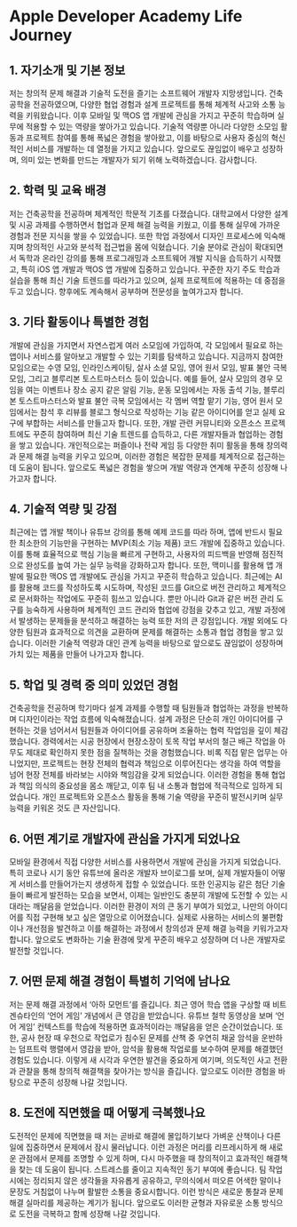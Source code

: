 # Apple Developer Academy Life Journey

## 1. 자기소개 및 기본 정보

저는 창의적 문제 해결과 기술적 도전을 즐기는 소프트웨어 개발자 지망생입니다. 건축공학을 전공하였으며, 다양한 협업 경험과 설계 프로젝트를 통해 체계적 사고와 소통 능력을 키워왔습니다. 이후 모바일 및 맥OS 앱 개발에 관심을 가지고 꾸준히 학습하며 실무에 적용할 수 있는 역량을 쌓아가고 있습니다. 기술적 역량뿐 아니라 다양한 소모임 활동과 프로젝트 참여를 통해 폭넓은 경험을 쌓아왔고, 이를 바탕으로 사용자 중심의 혁신적인 서비스를 개발하는 데 열정을 가지고 있습니다. 앞으로도 끊임없이 배우고 성장하며, 의미 있는 변화를 만드는 개발자가 되기 위해 노력하겠습니다. 감사합니다.

## 2. 학력 및 교육 배경

저는 건축공학을 전공하며 체계적인 학문적 기초를 다졌습니다. 대학교에서 다양한 설계 및 시공 과제를 수행하면서 협업과 문제 해결 능력을 키웠고, 이를 통해 실무에 가까운 경험과 전문 지식을 쌓을 수 있었습니다. 또한 학업 과정에서 디자인 프로세스에 익숙해지며 창의적인 사고와 분석적 접근법을 몸에 익혔습니다. 기술 분야로 관심이 확대되면서 독학과 온라인 강의를 통해 프로그래밍과 소프트웨어 개발 지식을 습득하기 시작했고, 특히 iOS 앱 개발과 맥OS 앱 개발에 집중하고 있습니다. 꾸준한 자기 주도 학습과 실습을 통해 최신 기술 트렌드를 따라가고 있으며, 실제 프로젝트에 적용하는 데 중점을 두고 있습니다. 향후에도 계속해서 공부하며 전문성을 높여가고자 합니다.

## 3. 기타 활동이나 특별한 경험

개발에 관심을 가지면서 자연스럽게 여러 소모임에 가입하여, 각 모임에서 필요로 하는 앱이나 서비스를 알아보고 개발할 수 있는 기회를 탐색하고 있습니다. 지금까지 참여한 모임으로는 수영 모임, 인라인스케이팅, 살사 소셜 모임, 영어 원서 모임, 발표 불안 극복 모임, 그리고 블루리본 토스트마스터스 등이 있습니다. 예를 들어, 살사 모임의 경우 모임을 여는 이벤트나 장소 공지 같은 알림 기능, 운동 모임에서는 자동 출석 기능, 블루리본 토스트마스터스와 발표 불안 극복 모임에서는 각 멤버 역할 맡기 기능, 영어 원서 모임에서는 참석 후 리뷰를 블로그 형식으로 작성하는 기능 같은 아이디어를 얻고 실제 요구에 부합하는 서비스를 만들고자 합니다. 또한, 개발 관련 커뮤니티와 오픈소스 프로젝트에도 꾸준히 참여하며 최신 기술 트렌드를 습득하고, 다른 개발자들과 협업하는 경험을 쌓고 있습니다. 개인적으로는 퍼즐이나 전략 게임 등 다양한 취미 활동을 통해 창의력과 문제 해결 능력을 키우고 있으며, 이러한 경험은 복잡한 문제를 체계적으로 접근하는 데 도움이 됩니다. 앞으로도 폭넓은 경험을 쌓으며 개발 역량과 연계해 꾸준히 성장해 나가고자 합니다.

## 4. 기술적 역량 및 강점

최근에는 앱 개발 책이나 유튜브 강의를 통해 예제 코드를 따라 하며, 앱에 반드시 필요한 최소한의 기능만을 구현하는 MVP(최소 기능 제품) 코드 개발에 집중하고 있습니다. 이를 통해 효율적으로 핵심 기능을 빠르게 구현하고, 사용자의 피드백을 반영해 점진적으로 완성도를 높여 가는 실무 능력을 강화하고자 합니다. 또한, 맥미니를 활용해 앱 개발에 필요한 맥OS 앱 개발에도 관심을 가지고 꾸준히 학습하고 있습니다. 최근에는 AI를 활용해 코드를 작성하도록 시도하며, 작성된 코드를 Git으로 버전 관리하고 체계적으로 문서화하는 작업에도 꾸준히 힘쓰고 있습니다. 뿐만 아니라 Git과 같은 버전 관리 도구를 능숙하게 사용하며 체계적인 코드 관리와 협업에 강점을 갖추고 있고, 개발 과정에서 발생하는 문제들을 분석하고 해결하는 능력 또한 저의 큰 강점입니다. 개발 외에도 다양한 팀원과 효과적으로 의견을 교환하며 문제를 해결하는 소통과 협업 경험을 쌓고 있습니다. 이러한 기술적 역량과 대인 관계 능력을 바탕으로 앞으로도 끊임없이 성장하며 가치 있는 제품을 만들어 나가고자 합니다.

## 5. 학업 및 경력 중 의미 있었던 경험

건축공학을 전공하며 학기마다 설계 과제를 수행할 때 팀원들과 협업하는 과정을 반복하며 디자인이라는 작업 흐름에 익숙해졌습니다. 설계 과정은 단순히 개인 아이디어를 구현하는 것을 넘어서서 팀원들과 아이디어를 공유하며 조율하는 협력 작업임을 깊이 체감했습니다. 경력에서는 시공 현장에서 현장소장이 토목 작업 부서의 철근 배근 작업을 아무도 제대로 확인하지 못한 점을 질책하는 것을 경험했습니다. 비록 직접 맡은 업무는 아니었지만, 프로젝트는 현장 전체의 협력과 책임으로 이루어진다는 생각을 하여 역할을 넘어 현장 전체를 바라보는 시야와 책임감을 갖게 되었습니다. 이러한 경험을 통해 협업과 책임 의식의 중요성을 몸소 깨닫고, 이후 팀 내 소통과 협업에 적극적으로 임하게 되었습니다. 개인 프로젝트와 오픈소스 활동을 통해 기술 역량을 꾸준히 발전시키며 실무 능력을 키워온 것도 큰 자산입니다.

## 6. 어떤 계기로 개발자에 관심을 가지게 되었나요

모바일 환경에서 직접 다양한 서비스를 사용하면서 개발에 관심을 가지게 되었습니다. 특히 코로나 시기 동안 유튜브에 올라온 개발자 브이로그를 보며, 실제 개발자들이 어떻게 서비스를 만들어가는지 생생하게 접할 수 있었습니다. 또한 인공지능 같은 첨단 기술들이 빠르게 발전하는 모습을 보면서, 이제는 일반인도 충분히 개발에 도전할 수 있는 시대라는 깨달음을 얻었습니다. 이러한 환경이 저의 큰 동기 부여가 되었고, 나만의 아이디어를 직접 구현해 보고 싶은 열망으로 이어졌습니다. 실제로 사용하는 서비스의 불편함이나 개선점을 발견하고 이를 해결하는 과정에서 창의성과 문제 해결 능력을 키워가고자 합니다. 앞으로도 변화하는 기술 환경에 맞게 꾸준히 배우고 성장하며 더 나은 개발자로 발전할 것입니다.

## 7. 어떤 문제 해결 경험이 특별히 기억에 남나요

저는 문제 해결 과정에서 ‘아하 모먼트’를 즐깁니다. 최근 영어 학습 앱을 구상할 때 비트겐슈타인의 ‘언어 게임’ 개념에서 큰 영감을 받았습니다. 유튜브 철학 동영상을 보며 ‘언어 게임’ 컨텍스트를 학습에 적용하면 효과적이라는 깨달음을 얻은 순간이었습니다. 또한, 공사 현장 때 우천으로 작업로가 침수된 문제를 산책 중 우연히 채굴 암석을 운반하는 덤프트럭 행렬에서 영감을 받아, 암석을 활용해 작업로를 보수하여 문제를 해결했던 경험도 있습니다. 이렇게 새 시각과 우연한 발견을 중요하게 여기며, 의도적인 사고 전환과 관찰을 통해 창의적 해결책을 찾아가는 방식을 즐깁니다. 앞으로도 이러한 경험을 바탕으로 꾸준히 성장해 나갈 것입니다.

## 8. 도전에 직면했을 때 어떻게 극복했나요

도전적인 문제에 직면했을 때 저는 곧바로 해결에 몰입하기보다 가벼운 산책이나 다른 일에 집중하면서 문제에서 잠시 물러납니다. 이런 과정은 머리를 리프레시하게 해 새로운 관점에서 문제를 조명할 수 있게 하며, 다시 마주했을 때 창의적이고 효과적인 해결책을 찾는 데 도움이 됩니다. 스트레스를 줄이고 지속적인 동기 부여에 좋습니다. 팀 작업 시에는 정리되지 않은 생각들을 자유롭게 공유하고, 무의식에서 떠오른 어색한 말이나 문장도 거침없이 나누며 활발한 소통을 중요시합니다. 이런 방식은 새로운 통찰과 문제 해결 실마리를 제공하는 계기가 됩니다. 앞으로도 이러한 균형과 자유로운 소통 방식으로 도전을 극복하고 함께 성장해 나갈 것입니다.
